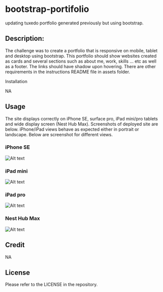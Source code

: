 # bootstrap-portifolio
updating tuxedo portfolio generated previously but using bootstrap.
## Description:

The challenge was to create a portfolio that is responsive on mobile, tablet and desktop using bootstrap. This portfolio should show websites created as cards and several sections such as about me, work, skills ... etc as well as a footer. The links should have shadow upon hovering. There are other requirements in the instructions README file in assets folder.

Installation

NA

## Usage

The site displays correctly on iPhone SE, surface pro, iPad mini/pro tablets and wide display screen (Nest Hub Max). Screenshots of deployed site are below. iPhone/iPad views behave as expected either in portrait or landscape. Below are screenshot for different views. 

### iPhone SE
![Alt text](<assets/images/iPhone SE.png>)

### iPad mini
![Alt text](<assets/images/iPad Mini.png>)

### iPad pro
![Alt text](<assets/images/iPad Pro.png>)

### Nest Hub Max
![Alt text](<assets/images/Nest Hub Max.png>)

## Credit

NA

## License

Please refer to the LICENSE in the repository.